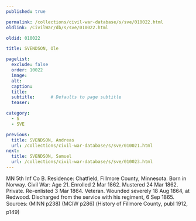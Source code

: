 ```yaml
---
published: true

permalink: /collections/civil-war-database/s/sve/010022.html
oldlink: /CivilWar/db/s/sve/010022.html

oldid: 010022

title: SVENDSON, Ole

pagelist:
  exclude: false
  order: 10022
  image: 
  alt:
  caption:
  title:
  subtitle:      # Defaults to page subtitle
  teaser:

category: 
  - S 
  - SVE

previous:
  title: SVENDSON, Andreas
  url: /collections/civil-war-database/s/sve/010021.html  
next:
  title: SVENDSON, Samuel
  url: /collections/civil-war-database/s/sve/010023.html   
---
```

MN 5th Inf Co B. Residence: Chatfield, Fillmore County, Minnesota. Born in Norway. Civil War: Age 21. Enrolled 2 Mar 1862. Mustered 24 Mar 1862. Private. Re-enlisted 3 Mar 1864. Veteran. Wounded severely 18 Aug 1864, at Redwood. Discharged from the service with his regiment, 6 Sep 1865. Sources: (MINN p238) (MCIW p286) (&#147;History of Fillmore County&#148;, publ 1912, p149)